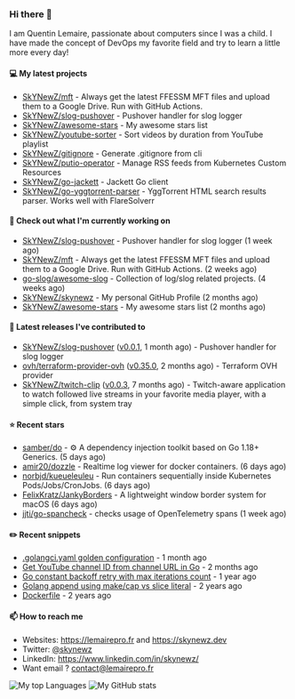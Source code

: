 ### Hi there 👋

I am Quentin Lemaire, passionate about computers since I was a child.
I have made the concept of DevOps my favorite field and try to learn a little more every day!

#### 💻 My latest projects


- [SkYNewZ/mft](https://github.com/SkYNewZ/mft) - Always get the latest FFESSM MFT files and upload them to a Google Drive. Run with GitHub Actions.
- [SkYNewZ/slog-pushover](https://github.com/SkYNewZ/slog-pushover) - Pushover handler for slog logger
- [SkYNewZ/awesome-stars](https://github.com/SkYNewZ/awesome-stars) - My awesome stars list
- [SkYNewZ/youtube-sorter](https://github.com/SkYNewZ/youtube-sorter) - Sort videos by duration from YouTube playlist
- [SkYNewZ/gitignore](https://github.com/SkYNewZ/gitignore) - Generate .gitignore from cli
- [SkYNewZ/putio-operator](https://github.com/SkYNewZ/putio-operator) - Manage RSS feeds from Kubernetes Custom Resources 
- [SkYNewZ/go-jackett](https://github.com/SkYNewZ/go-jackett) - Jackett Go client
- [SkYNewZ/go-yggtorrent-parser](https://github.com/SkYNewZ/go-yggtorrent-parser) - YggTorrent HTML search results parser. Works well with FlareSolverr

#### 👷 Check out what I'm currently working on


- [SkYNewZ/slog-pushover](https://github.com/SkYNewZ/slog-pushover) - Pushover handler for slog logger (1 week ago)
- [SkYNewZ/mft](https://github.com/SkYNewZ/mft) - Always get the latest FFESSM MFT files and upload them to a Google Drive. Run with GitHub Actions. (2 weeks ago)
- [go-slog/awesome-slog](https://github.com/go-slog/awesome-slog) - Collection of log/slog related projects. (4 weeks ago)
- [SkYNewZ/skynewz](https://github.com/SkYNewZ/skynewz) - My personal GitHub Profile (2 months ago)
- [SkYNewZ/awesome-stars](https://github.com/SkYNewZ/awesome-stars) - My awesome stars list (2 months ago)

#### 🚀 Latest releases I've contributed to


- [SkYNewZ/slog-pushover](https://github.com/SkYNewZ/slog-pushover) ([v0.0.1](https://github.com/SkYNewZ/slog-pushover/releases/tag/v0.0.1), 1 month ago) - Pushover handler for slog logger
- [ovh/terraform-provider-ovh](https://github.com/ovh/terraform-provider-ovh) ([v0.35.0](https://github.com/ovh/terraform-provider-ovh/releases/tag/v0.35.0), 2 months ago) - Terraform OVH provider
- [SkYNewZ/twitch-clip](https://github.com/SkYNewZ/twitch-clip) ([v0.0.3](https://github.com/SkYNewZ/twitch-clip/releases/tag/v0.0.3), 7 months ago) - Twitch-aware application to watch followed live streams in your favorite media player, with a simple click, from system tray

#### ⭐ Recent stars

- [samber/do](https://github.com/samber/do) - ⚙️  A dependency injection toolkit based on Go 1.18&#43; Generics. (5 days ago)
- [amir20/dozzle](https://github.com/amir20/dozzle) - Realtime log viewer for docker containers.  (6 days ago)
- [norbjd/kueueleuleu](https://github.com/norbjd/kueueleuleu) - Run containers sequentially inside Kubernetes Pods/Jobs/CronJobs. (6 days ago)
- [FelixKratz/JankyBorders](https://github.com/FelixKratz/JankyBorders) - A lightweight window border system for macOS (6 days ago)
- [jjti/go-spancheck](https://github.com/jjti/go-spancheck) - checks usage of OpenTelemetry spans (1 week ago)

#### ✏️ Recent snippets


- [.golangci.yaml golden configuration](https://gist.github.com/1298ddacb28d23738a9498509765baae) - 1 month ago
- [Get YouTube channel ID from channel URL in Go](https://gist.github.com/876c3fe69d7d84cf47510032194ff888) - 2 months ago
- [Go constant backoff retry with max iterations count](https://gist.github.com/69f09bb63ed1429557aa9121042531fa) - 1 year ago
- [Golang append using make/cap vs slice literal](https://gist.github.com/ebdcb5d1737bcabc66238d0818250f4b) - 2 years ago
- [Dockerfile](https://gist.github.com/0a0e1b32f91ea09efa1f5bdfef480b21) - 2 years ago

#### 📫 How to reach me

- Websites: https://lemairepro.fr and https://skynewz.dev
- Twitter: [@skynewz](https://twitter.com/skynewz)
- LinkedIn: https://www.linkedin.com/in/skynewz/
- Want email ? [contact@lemairepro.fr](mailto:contact@lemairepro.fr?subject=Contact%20from%20your%20Github%20Profile)

![My top Languages](https://github-readme-stats.vercel.app/api/top-langs/?username=skynewz&hide=javascript,html,css,typescript&layout=compact)
![My GitHub stats](https://github-readme-stats.vercel.app/api?username=skynewz&count_private=true&show_icons=true)

